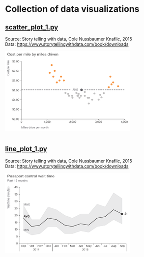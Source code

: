 # Collection of data visualizations

## [scatter_plot_1.py](https://github.com/vaidasbog/data-viz/blob/main/code/scatter_plot_1.py)

Source: Story telling with data, Cole Nussbaumer Knaflic, 2015  
Data: https://www.storytellingwithdata.com/book/downloads 

<img align="center" width="406.25" height="260" src="https://github.com/vaidasbog/data-viz/blob/main/plots/scatter_plot_1.png"><br/><br/>

## [line_plot_1.py](https://github.com/vaidasbog/data-viz/blob/main/code/line_plot_1.py)

Source: Story telling with data, Cole Nussbaumer Knaflic, 2015  
Data: https://www.storytellingwithdata.com/book/downloads

<img align="center" width="406.25" height="260" src="https://github.com/vaidasbog/data-viz/blob/main/plots/line_plot_1.png"><br/><br/>